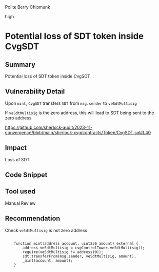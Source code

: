 Polite Berry Chipmunk

high

# Potential loss of SDT token inside CvgSDT

## Summary
Potential loss of SDT token inside CvgSDT

## Vulnerability Detail
Upon `mint`, `CvgSDT` transfers `SDT` from `msg.sender` to `veSdtMultisig`

If `veSdtMultisig` is the zero address, this will lead to SDT being sent to the zero address. 

https://github.com/sherlock-audit/2023-11-convergence/blob/main/sherlock-cvg/contracts/Token/CvgSDT.sol#L40

## Impact

Loss of SDT

## Code Snippet

## Tool used

Manual Review

## Recommendation
Check `veSdtMultisig` is not zero address

```solidity

    function mint(address account, uint256 amount) external {
        address veSdtMultisig = cvgControlTower.veSdtMultisig();
        require(veSdtMultisig != address(0));
        sdt.transferFrom(msg.sender, veSdtMultisig, amount);
        _mint(account, amount);
    }

```
